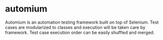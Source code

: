 # automium
Automium is an automation testing framework built on top of Selenium. Test cases are modularized to classes and execution will be taken care by framework. Test case execution order can be easily shuffled and merged.
